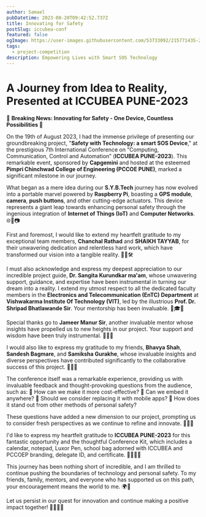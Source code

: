```yaml
---
author: Samael
pubDatetime: 2023-08-20T09:42:52.737Z
title: Innovating for Safety
postSlug: iccubea-conf
featured: false
ogImage: https://user-images.githubusercontent.com/53733092/215771435-25408246-2309-4f8b-a781-1f3d93bdf0ec.png
tags:
  - project-competition
description: Empowering Lives with Smart SOS Technology
---
```


# A Journey from Idea to Reality, Presented at ICCUBEA PUNE-2023

🌟 **Breaking News: Innovating for Safety - One Device, Countless Possibilities 🌟**

On the 19th of August 2023, I had the immense privilege of presenting our groundbreaking project, "**Safety with Technology: a smart SOS Device**," at the prestigious 7th International Conference on “Computing, Communication, Control and Automation” (**ICCUBEA PUNE-2023**). This remarkable event, sponsored by **Capgemini** and hosted at the esteemed **Pimpri Chinchwad College of Engineering (PCCOE PUNE)**, marked a significant milestone in our journey.

What began as a mere idea during our **S.Y.B.Tech** journey has now evolved into a portable marvel powered by **Raspberry Pi**, boasting a **GPS module**, **camera**, **push buttons**, and other cutting-edge actuators. This device represents a giant leap towards enhancing personal safety through the ingenious integration of **Internet of Things (IoT)** and **Computer Networks**. 🌐📡📷

First and foremost, I would like to extend my heartfelt gratitude to my exceptional team members, **Chanchal Rathad** and **SHAIKH TAYYAB**, for their unwavering dedication and relentless hard work, which have transformed our vision into a tangible reality. 👏💼🛠️

I must also acknowledge and express my deepest appreciation to our incredible project guide, **Dr. Sangita Kurundkar ma'am**, whose unwavering support, guidance, and expertise have been instrumental in turning our dream into a reality. I extend my utmost respect to all the dedicated faculty members in the **Electronics and Telecommunication (EnTC) Department** at **Vishwakarma Institute Of Technology (VIT)**, led by the illustrious **Prof. Dr. Shripad Bhatlawande Sir**. Your mentorship has been invaluable. 🙏🎓🔬

Special thanks go to **Jameer Manur Sir**, another invaluable mentor whose insights have propelled us to new heights in our project. Your support and wisdom have been truly instrumental. 🌟💡🔝

I would also like to express my gratitude to my friends, **Bhavya Shah**, **Sandesh Bagmare**, and **Samiksha Gurakhe**, whose invaluable insights and diverse perspectives have contributed significantly to the collaborative success of this project. 👥💬🤝

The conference itself was a remarkable experience, providing us with invaluable feedback and thought-provoking questions from the audience, such as:
🔹 How can we make it more cost-effective?
🔹 Can we embed it anywhere?
🔹 Should we consider replacing it with mobile apps?
🔹 How does it stand out from other methods of personal safety?

These questions have added a new dimension to our project, prompting us to consider fresh perspectives as we continue to refine and innovate. 💭💡🚀

I'd like to express my heartfelt gratitude to **ICCUBEA PUNE-2023** for this fantastic opportunity and the thoughtful Conference Kit, which includes a calendar, notepad, Luxor Pen, school bag adorned with ICCUBEA and PCCOEP branding, delegate ID, and certificate. 📅📝👜🏅

This journey has been nothing short of incredible, and I am thrilled to continue pushing the boundaries of technology and personal safety. To my friends, family, mentors, and everyone who has supported us on this path, your encouragement means the world to me. 🌍🙌

Let us persist in our quest for innovation and continue making a positive impact together! 💪🌐🚀🔥
